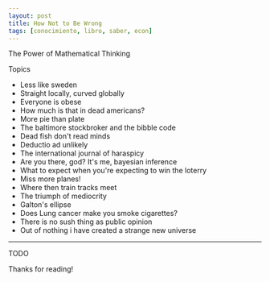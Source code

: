```yaml
---
layout: post
title: How Not to Be Wrong
tags: [conocimiento, libro, saber, econ]
---
```


<!--Resumen-->
The Power of Mathematical Thinking

Topics 

- Less like sweden
- Straight locally, curved globally
- Everyone is obese
- How much is that in dead americans?
- More pie than plate
- The baltimore stockbroker and the bibble code
- Dead fish don't read minds
- Deductio ad unlikely
- The international journal of haraspicy
- Are you there, god? It's me, bayesian inference
- What to expect when you're expecting to win the loterry
- Miss more planes!
- Where then train tracks meet
- The triumph of mediocrity
- Galton's ellipse
- Does Lung cancer make you smoke cigarettes?
- There is no sush thing as public opinion
- Out of nothing i have created a strange new universe

---

<!--more-->
TODO
  
Thanks for reading!